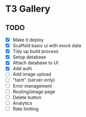 # T3 Gallery

## TODO

- [x] Make it deploy
- [x] Scaffold basic ui with mock data
- [x] Tidy up build process
- [x] Setup database
- [x] Attach database to UI
- [x] Add auth
- [ ] Add image upload
- [ ] "taint" (server-only)
- [ ] Error management
- [ ] Routing/image page
- [ ] Delete button
- [ ] Analytics
- [ ] Rate limiting
